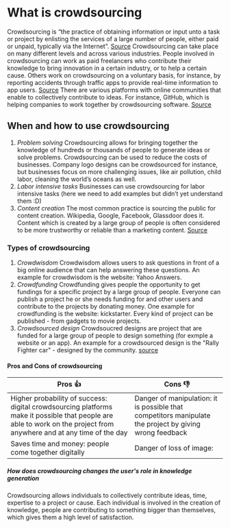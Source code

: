 # **What is crowdsourcing** #

Crowdsourcing is “the practice of obtaining information or input unto a task or project by enlisting the services of a large number of people, either paid or unpaid, typically via the Internet”. [Source](https://www.google.com/search?source=hp&ei=4PHeWuaGGMziU83DscgP&q=crowdsourcing+definition&oq=crowd&gs_l=psy-ab.3.0.35i39k1j0i203k1l9.1321.3977.0.6244.6.5.0.0.0.0.276.488.2-2.2.0....0...1c.1.64.psy-ab..4.2.485.0..0.0.vEEJdEr2hzM)
Crowdsourcing can take place on many different levels and across various industries. People involved in crowdsourcing can work as paid freelancers who contribute their knowledge to bring innovation in a certain industry, or to help a certain cause. Others work on crowdsourcing on a voluntary basis, for instance, by reporting accidents through traffic apps to provide real-time information to app users. [Source](https://www.investopedia.com/terms/c/crowdsourcing.asp)
There are various platforms with online communities that enable to collectively contribute to ideas. For instance, GitHub, which is helping companies to work together by crowdsourcing software. [Source](https://www.entrepreneur.com/article/226707)


## **When and how to use crowdsourcing** ##

1.	*Problem solving*
Crowdsourcing allows for bringing together the knowledge of hundreds or thousands of people to generate ideas or solve problems. Crowdsourcing can be used to reduce the costs of businesses. Company logo designs can be crowdsourced for instance, but businesses focus on more challenging issues, like air pollution, child labor, cleaning the world’s oceans as well.
2.	*Labor intensive tasks*
Businesses can use crowdsourcing for labor intensive tasks (here we need to add examples but didn’t yet understand them :D) 
3.	*Content creation*
The most common practice is sourcing the public for content creation. Wikipedia, Google, Facebook, Glassdoor does it. Content which is created by a large group of people is often considered to be more trustworthy or reliable than a marketing content. [Source](https://www.entrepreneur.com/article/253959)

### **Types of crowdsourcing** ###

1. *Crowdwisdom*
Crowdwisdom allows users to ask questions in front of a big online audience that can help answering these questions. An example for crowdwisdom is the website: Yahoo Answers.
2. *Crowdfunding*
Crowdfunding gives people the opportunity to get fundings for a specific project by a large group of people. Everyone can publish a project he or she needs funding for and other users and contribute to the projects by donating money. One example for crowdfunding is the website: kickstarter. Every kind of project can be published - from gadgets to movie projects.
3. *Crowdsourced design*
Crowdsoucred designs are project that are funded for a large group of people to design something (for exmple a website or an app). An example for a crowdsourced design is the "Rally Fighter car" - designed by the community.
[source](https://www.hongkiat.com/blog/what-is-crowdsourcing/)

#### **Pros and Cons of crowdsourcing** ####

Pros :+1: | Cons :-1:
----------|----------
Higher probability of success: digital crowdsourcing platforms make it possible that people are able to work on the project from anywhere and at any time of the day | Danger of manipulation: it is possible that competitors manipulate the project by giving wrong feedback 
Saves time and money: people come together digitally | Danger of loss of image: 


##### **How does crowdsourcing changes the user's role in knowledge generation** #####

Crowdsourcing allows individuals to collectively contribute ideas, time, expertise to a project or cause. Each individual is involved in the creation of knowledge, people are contributing to something bigger than themselves, which gives them a high level of satisfaction.  


